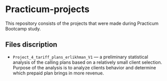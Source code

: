 # Practicum-projects 
This repository consists of the projects that were made during Practicum Bootcamp study.<br>
## Files discription
- `Project_4_tariff_plans_erlikhman_V1` —  a preliminary statistical analysis of the calling plans based on a relatively small client selection. 
                                           Purpose of the analysis is to analyze clients behavior and determine which prepaid plan brings in more revenue.